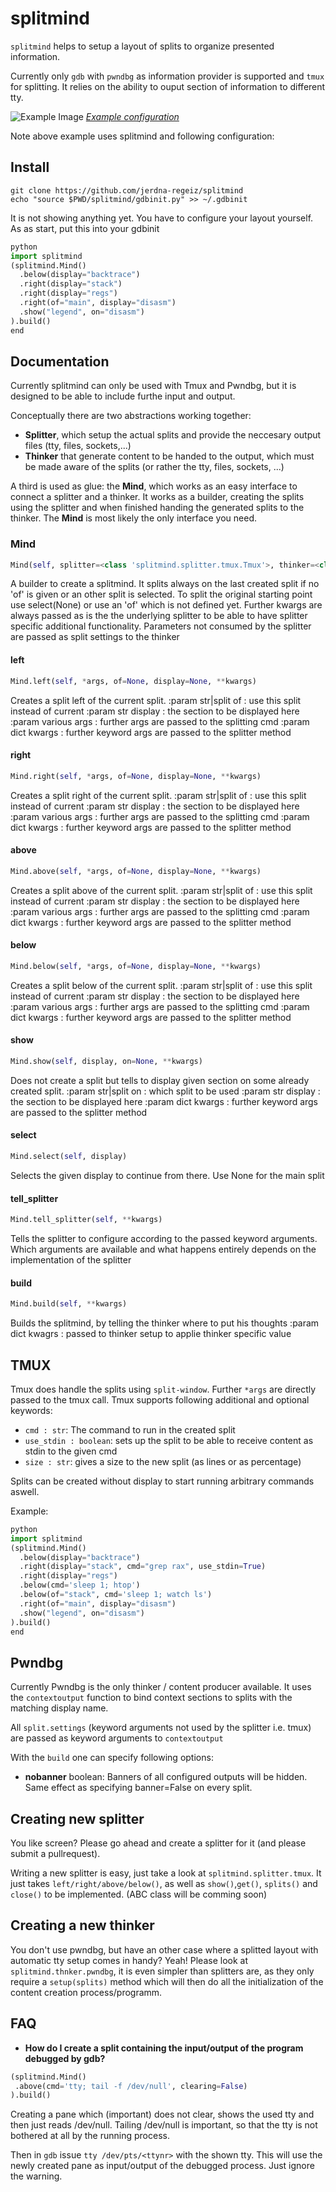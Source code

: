 # splitmind

`splitmind` helps to setup a layout of splits to organize presented information.

Currently only `gdb` with `pwndbg` as information provider is supported and `tmux` for splitting.
It relies on the ability to ouput section of information to different tty.


![Example Image](docs/img/example.png)
*[Example configuration](docs/examples/example1.gdbinit)*

Note above example uses splitmind and following configuration:

## Install

```shell
git clone https://github.com/jerdna-regeiz/splitmind
echo "source $PWD/splitmind/gdbinit.py" >> ~/.gdbinit
```

It is not showing anything yet. You have to configure your layout yourself.
As as start, put this into your gdbinit

```python
python
import splitmind
(splitmind.Mind()
  .below(display="backtrace")
  .right(display="stack")
  .right(display="regs")
  .right(of="main", display="disasm")
  .show("legend", on="disasm")
).build()
end
```

## Documentation

Currently splitmind can only be used with Tmux and Pwndbg, but it is designed to be able to include
furthe input and output.

Conceptually there are two abstractions working together:
* **Splitter**, which setup the actual splits and provide the neccesary output files (tty, files,
    sockets,...)
* **Thinker** that generate content to be handed to the output, which must be made aware of the
splits (or rather the tty, files, sockets, ...)

A third is used as glue: the **Mind**, which works as an easy interface to connect a splitter and a
thinker. It works as a builder, creating the splits using the splitter and when finished handing the
generated splits to the thinker. The **Mind** is most likely the only interface you need.


### Mind
```python
Mind(self, splitter=<class 'splitmind.splitter.tmux.Tmux'>, thinker=<class 'splitmind.thinker.pwndbg.Pwndbg'>)
```
A builder to create a splitmind.
It splits always on the last created split if no 'of' is given or an other split is selected.
To split the original starting point use select(None) or use an 'of' which is not defined yet.
Further kwargs are always passed as is the the underlying splitter to be able to have splitter
specific additional functionality. Parameters not consumed by the splitter are passed as split
settings to the thinker

#### left
```python
Mind.left(self, *args, of=None, display=None, **kwargs)
```
Creates a split left of the current split.
:param str|split    of       : use this split instead of current
:param str          display  : the section to be displayed here
:param various      args     : further args are passed to the splitting cmd
:param dict         kwargs   : further keyword args are passed to the splitter method
#### right
```python
Mind.right(self, *args, of=None, display=None, **kwargs)
```
Creates a split right of the current split.
:param str|split    of       : use this split instead of current
:param str          display  : the section to be displayed here
:param various      args     : further args are passed to the splitting cmd
:param dict         kwargs   : further keyword args are passed to the splitter method
#### above
```python
Mind.above(self, *args, of=None, display=None, **kwargs)
```
Creates a split above of the current split.
:param str|split    of       : use this split instead of current
:param str          display  : the section to be displayed here
:param various      args     : further args are passed to the splitting cmd
:param dict         kwargs   : further keyword args are passed to the splitter method
#### below
```python
Mind.below(self, *args, of=None, display=None, **kwargs)
```
Creates a split below of the current split.
:param str|split    of       : use this split instead of current
:param str          display  : the section to be displayed here
:param various      args     : further args are passed to the splitting cmd
:param dict         kwargs   : further keyword args are passed to the splitter method
#### show
```python
Mind.show(self, display, on=None, **kwargs)
```
Does not create a split but tells to display given section on some already created split.
:param str|split    on       : which split to be used
:param str          display  : the section to be displayed here
:param dict         kwargs   : further keyword args are passed to the splitter method
#### select
```python
Mind.select(self, display)
```
Selects the given display to continue from there.
Use None for the main split
#### tell_splitter
```python
Mind.tell_splitter(self, **kwargs)
```
Tells the splitter to configure according to the passed keyword arguments.
Which arguments are available and what happens entirely depends on the implementation of the
splitter
#### build
```python
Mind.build(self, **kwargs)
```
Builds the splitmind, by telling the thinker where to put his thoughts
:param dict kwagrs : passed to thinker setup to applie thinker specific value


## TMUX

Tmux does handle the splits using `split-window`. Further `*args` are directly passed to the tmux
call. Tmux supports following additional and optional keywords:
- `cmd : str`: The command to run in the created split
- `use_stdin : boolean`: sets up the split to be able to receive content as stdin to the given cmd
- `size : str`: gives a size to the new split (as lines or as percentage)

Splits can be created without display to start running arbitrary commands aswell.

Example:

```python
python
import splitmind
(splitmind.Mind()
  .below(display="backtrace")
  .right(display="stack", cmd="grep rax", use_stdin=True)
  .right(display="regs")
  .below(cmd='sleep 1; htop')
  .below(of="stack", cmd='sleep 1; watch ls')
  .right(of="main", display="disasm")
  .show("legend", on="disasm")
).build()
end
```

## Pwndbg

Currently Pwndbg is the only thinker / content producer available.
It uses the `contextoutput` function to bind context sections to splits with the matching display
name.

All `split.settings` (keyword arguments not used by the splitter i.e. tmux) are passed as keyword
arguments to `contextoutput`

With the `build` one can specify following options:
* **nobanner** boolean: Banners of all configured outputs will be hidden. Same effect as specifying
banner=False on every split.

## Creating new splitter

You like screen? Please go ahead and create a splitter for it (and please submit a pullrequest).

Writing a new splitter is easy, just take a look at `splitmind.splitter.tmux`.
It just takes `left/right/above/below()`, as well as `show()`,`get()`, `splits()` and `close()` to
be implemented. (ABC class will be comming soon)

## Creating a new thinker

You don't use pwndbg, but have an other case where a splitted layout with automatic tty setup comes
in handy? Yeah! Please look at `splitmind.thnker.pwndbg`, it is even simpler than splitters are, as
they only require a `setup(splits)` method which will then do all the initialization of the content
creation process/programm.

## FAQ

* **How do I create a split containing the input/output of the program debugged by gdb?**
 ```python
(splitmind.Mind()
  .above(cmd='tty; tail -f /dev/null', clearing=False)
).build()
 ```
 Creating a pane which (important) does not clear, shows the used tty and then just reads /dev/null.
 Tailing /dev/null is important, so that the tty is not bothered at all by the running process.

 Then in `gdb` issue `tty /dev/pts/<ttynr>` with the shown tty. This will use the newly created
 pane as input/output of the debugged process. Just ignore the warning.
